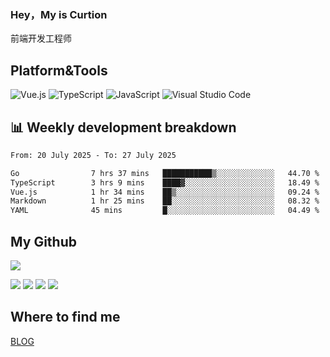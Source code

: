 ### Hey，My is Curtion
前端开发工程师
## Platform&Tools

![Vue.js](https://img.shields.io/badge/-Vue.js-4FC08D?style=flat-square&logo=Vue.js&logoColor=white)
![TypeScript](https://img.shields.io/badge/-TypeScript-007ACC?style=flat-square&logo=typescript&logoColor=white)
![JavaScript](https://img.shields.io/badge/-JavaScript-F7DF1E?style=flat-square&logo=javascript&logoColor=black)
![Visual Studio Code](https://img.shields.io/badge/-VSCode-007ACC?style=flat-square&logo=Visual-Studio-Code&logoColor=white)

## 📊 Weekly development breakdown

<!--START_SECTION:waka-->

```txt
From: 20 July 2025 - To: 27 July 2025

Go                7 hrs 37 mins   ███████████▒░░░░░░░░░░░░░   44.70 %
TypeScript        3 hrs 9 mins    ████▓░░░░░░░░░░░░░░░░░░░░   18.49 %
Vue.js            1 hr 34 mins    ██▒░░░░░░░░░░░░░░░░░░░░░░   09.24 %
Markdown          1 hr 25 mins    ██░░░░░░░░░░░░░░░░░░░░░░░   08.32 %
YAML              45 mins         █░░░░░░░░░░░░░░░░░░░░░░░░   04.49 %
```

<!--END_SECTION:waka-->

## My Github

![](http://github-profile-summary-cards.vercel.app/api/cards/profile-details?username=curtion&theme=nord_bright)

![](http://github-profile-summary-cards.vercel.app/api/cards/stats?username=curtion&theme=nord_bright)
![](http://github-profile-summary-cards.vercel.app/api/cards/productive-time?username=curtion&theme=nord_bright&utcOffset=8)
![](http://github-profile-summary-cards.vercel.app/api/cards/repos-per-language?username=curtion&theme=nord_bright)
![](http://github-profile-summary-cards.vercel.app/api/cards/most-commit-language?username=curtion&theme=nord_bright)

## Where to find me

[BLOG](https://blog.3gxk.net)
